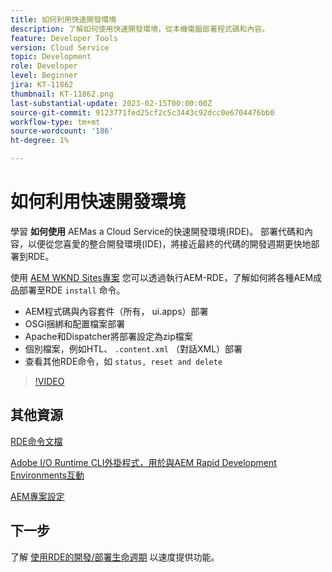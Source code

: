 ```yaml
---
title: 如何利用快速開發環境
description: 了解如何使用快速開發環境，從本機電腦部署程式碼和內容。
feature: Developer Tools
version: Cloud Service
topic: Development
role: Developer
level: Beginner
jira: KT-11862
thumbnail: KT-11862.png
last-substantial-update: 2023-02-15T00:00:00Z
source-git-commit: 9123771fed25cf2c5c3443c92dcc0e6704476bb0
workflow-type: tm+mt
source-wordcount: '186'
ht-degree: 1%

---
```



# 如何利用快速開發環境

學習 **如何使用** AEMas a Cloud Service的快速開發環境(RDE)。 部署代碼和內容，以便從您喜愛的整合開發環境(IDE)，將接近最終的代碼的開發週期更快地部署到RDE。

使用 [AEM WKND Sites專案](https://github.com/adobe/aem-guides-wknd#aem-wknd-sites-project) 您可以透過執行AEM-RDE，了解如何將各種AEM成品部署至RDE `install` 命令。

- AEM程式碼與內容套件（所有， ui.apps）部署
- OSGi捆綁和配置檔案部署
- Apache和Dispatcher將部署設定為zip檔案
- 個別檔案，例如HTL、 `.content.xml` （對話XML）部署
- 查看其他RDE命令，如 `status, reset and delete`

>[!VIDEO](https://video.tv.adobe.com/v/3415491/?quality=12&learn=on)

## 其他資源

[RDE命令文檔](https://experienceleague.adobe.com/docs/experience-manager-cloud-service/content/implementing/developing/rapid-development-environments.html#rde-cli-commands)

[Adobe I/O Runtime CLI外掛程式，用於與AEM Rapid Development Environments互動](https://github.com/adobe/aio-cli-plugin-aem-rde#aio-cli-plugin-aem-rde)

[AEM專案設定](https://experienceleague.adobe.com/docs/experience-manager-learn/getting-started-wknd-tutorial-develop/project-archetype/project-setup.html)

## 下一步

了解 [使用RDE的開發/部署生命週期](./development-life-cycle.md) 以速度提供功能。

